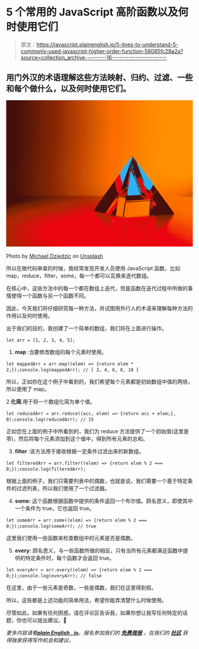 # 5 个常用的 JavaScript 高阶函数以及何时使用它们

> 原文：<https://javascript.plainenglish.io/5-lines-to-understand-5-commonly-used-javascript-higher-order-function-58085fc28a2a?source=collection_archive---------16----------------------->

## 用门外汉的术语理解这些方法映射、归约、过滤、一些和每个做什么，以及何时使用它们。

![](img/ff6a9a385559fb8dd14cc5ecb5ca5e8d.png)

Photo by [Michael Dziedzic](https://unsplash.com/@lazycreekimages?utm_source=medium&utm_medium=referral) on [Unsplash](https://unsplash.com?utm_source=medium&utm_medium=referral)

所以在做代码审查的时候，我经常发现开发人员使用 JavaScript 函数，比如 map，reduce，filter，some，每一个都可以互换来迭代数组。

在核心中，这些方法中的每一个都在数组上迭代，但是函数在迭代过程中所做的事情使得一个函数与另一个函数不同。

因此，今天我们将仔细研究每一种方法，并试图用外行人的术语来理解每种方法的作用以及何时使用。

出于我们的目的，我创建了一个简单的数组，我们将在上面进行操作。

```
let arr = [1, 2, 3, 4, 5];
```

1.  **map** :当要修改数组的每个元素时使用。

```
let mappedArr = arr.map((elem) => {return elem * 2;});console.log(mappedArr); // [ 2, 4, 6, 8, 10 ]
```

所以，正如你在这个例子中看到的，我们希望每个元素都是初始数组中值的两倍，所以使用了 map。

2.**化简**:用于将一个数组化简为单个值。

```
let reducedArr = arr.reduce((acc, elem) => {return acc + elem;}, 0);console.log(reducedArr); // 15
```

正如您在上面的例子中所看到的，我们为 reduce 方法提供了一个初始值(这里是零)，然后将每个元素添加到这个值中，得到所有元素的总和。

3. **filter** :该方法用于接收根据一定条件过滤出来的新数组。

```
let filteredArr = arr.filter((elem) => {return elem % 2 === 0;});console.log(filteredArr);
```

根据上面的例子，我们只需要列表中的偶数，也就是说，我们需要一个基于特定条件的过滤列表，所以我们使用了一个过滤器。

4. **some:** 这个函数根据函数中提供的条件返回一个布尔值。顾名思义，即使其中一个条件为 true，它也返回 true。

```
let someArr = arr.some((elem) => {return elem % 2 === 0;});console.log(someArr); // true
```

这里我们使用一些函数来检查数组中的元素是否是偶数。

5. **every:** 顾名思义，与一些函数所做的相反，只有当所有元素都满足函数中提供的特定条件时，每个函数才会返回 true。

```
let everyArr = arr.every((elem) => {return elem % 2 === 0;});console.log(everyArr); // false
```

在这里，由于一些元素是奇数，一些是偶数，我们在这里得到假。

所以，这些都是上述功能的简单用法，希望你能弄清楚什么时候使用。

尽管如此，如果有任何困惑。请在评论区告诉我，如果你想让我写任何特定的话题，你也可以提出建议。🍺

*更多内容请看*[***plain English . io***](http://plainenglish.io/)*。报名参加我们的* [***免费周报***](http://newsletter.plainenglish.io/) *。在我们的* [***社区***](https://discord.gg/GtDtUAvyhW) *获得独家获得写作机会和建议。*